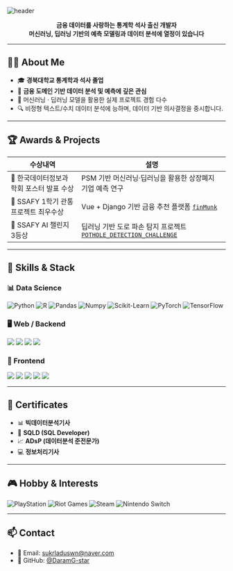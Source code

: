 ![header](https://capsule-render.vercel.app/api?type=waving&color=gradient&height=250&text=DaramG-star&fontSize=60&fontAlign=50&fontAlignY=40&desc=Financial%20Data%20Scientist%20%7C%20ML%20%26%20DL%20Enthusiast&descAlign=50&descAlignY=65)

<p align="center">
  <b>금융 데이터를 사랑하는 통계학 석사 출신 개발자</b> <br/>
  <b>머신러닝, 딥러닝 기반의 예측 모델링과 데이터 분석에 열정이 있습니다</b>
</p>

---

## 🧑‍🎓 About Me

- 🎓 **경북대학교 통계학과 석사 졸업**
- 💸 **금융 도메인 기반 데이터 분석 및 예측에 깊은 관심**
- 🤖 머신러닝 · 딥러닝 모델을 활용한 실제 프로젝트 경험 다수
- 🔍 비정형 텍스트/수치 데이터 분석에 능하며, 데이터 기반 의사결정을 중시합니다.

---

## 🏆 Awards & Projects

| 수상내역 | 설명 |
| ------- | ---- |
| 🏅 한국데이터정보과학회 포스터 발표 수상 | PSM 기반 머신러닝·딥러닝을 활용한 상장폐지 기업 예측 연구 |
| 🥇 SSAFY 1학기 관통프로젝트 최우수상 | Vue + Django 기반 금융 추천 플랫폼 [`finMunk`](https://github.com/DaramG-star/SSAFY_1st_PJT_front) |
| 🥉 SSAFY AI 챌린지 3등상 | 딥러닝 기반 도로 파손 탐지 프로젝트 [`POTHOLE_DETECTION_CHALLENGE`](https://github.com/DaramG-star/POTHOLE_DETECTION_CHALLENGE) |

---

## 💼 Skills & Stack

### 📊 Data Science
![Python](https://img.shields.io/badge/Python-3776AB?style=for-the-badge&logo=python&logoColor=white)
![R](https://img.shields.io/badge/R-276DC3?style=for-the-badge&logo=r&logoColor=white)
![Pandas](https://img.shields.io/badge/Pandas-150458?style=flat-square&logo=pandas&logoColor=white)
![Numpy](https://img.shields.io/badge/Numpy-013243?style=flat-square&logo=numpy&logoColor=white)
![Scikit-Learn](https://img.shields.io/badge/scikit--learn-F7931E?style=flat-square&logo=scikit-learn&logoColor=white)
![PyTorch](https://img.shields.io/badge/PyTorch-EE4C2C?style=flat-square&logo=pytorch&logoColor=white)
![TensorFlow](https://img.shields.io/badge/TensorFlow-FF6F00?style=flat-square&logo=tensorflow&logoColor=white)

### 🖥️ Web / Backend
<img src="https://img.shields.io/badge/Django-092E20?style=flat-square&logo=django&logoColor=white"/>
<img src="https://img.shields.io/badge/Node.js-339933?style=flat-square&logo=Node.js&logoColor=white"/>
<img src="https://img.shields.io/badge/MySQL-4479A1?style=flat-square&logo=MySQL&logoColor=white"/>
<img src="https://img.shields.io/badge/MongoDB-47A248?style=flat-square&logo=MongoDB&logoColor=white"/>

### 🎨 Frontend
<img src="https://img.shields.io/badge/React-61DAFB?style=flat-square&logo=React&logoColor=black"/>
<img src="https://img.shields.io/badge/Bootstrap-7952B3?style=flat-square&logo=bootstrap&logoColor=white"/>
<img src="https://img.shields.io/badge/HTML5-E34F26?style=flat-square&logo=html5&logoColor=white"/>
<img src="https://img.shields.io/badge/CSS3-1572B6?style=flat-square&logo=css3&logoColor=white"/>
<img src="https://img.shields.io/badge/JavaScript-F7DF1E?style=flat-square&logo=javascript&logoColor=black"/>

---

## 📜 Certificates

- 📊 **빅데이터분석기사**
- 🧮 **SQLD (SQL Developer)**
- 📈 **ADsP (데이터분석 준전문가)**
- 💻 **정보처리기사**

---

## 🎮 Hobby & Interests

![PlayStation](https://img.shields.io/badge/PSN-003791?style=for-the-badge&logo=PlayStation&logoColor=white)
![Riot Games](https://img.shields.io/badge/Riot_Games-D32936?style=for-the-badge&logo=riotgames&logoColor=white)
![Steam](https://img.shields.io/badge/Steam-000000?style=for-the-badge&logo=steam&logoColor=white)
![Nintendo Switch](https://img.shields.io/badge/Switch-E60012?style=for-the-badge&logo=nintendo-switch&logoColor=white)

---

## 📫 Contact

- 📧 Email: [sukrladuswn@naver.com](mailto:sukrladuswn@naver.com)
- 🔗 GitHub: [@DaramG-star](https://github.com/DaramG-star)

